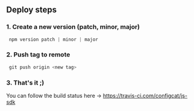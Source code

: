 ## Deploy steps


### 1. Create a new version (patch, minor, major)
 ```PowerShell
  npm version patch | minor | major
 ```

### 2. Push tag to remote
 ```PowerShell
  git push origin <new tag>
 ```

### 3. That's it ;)
You can follow the build status here -> https://travis-ci.com/configcat/js-sdk
